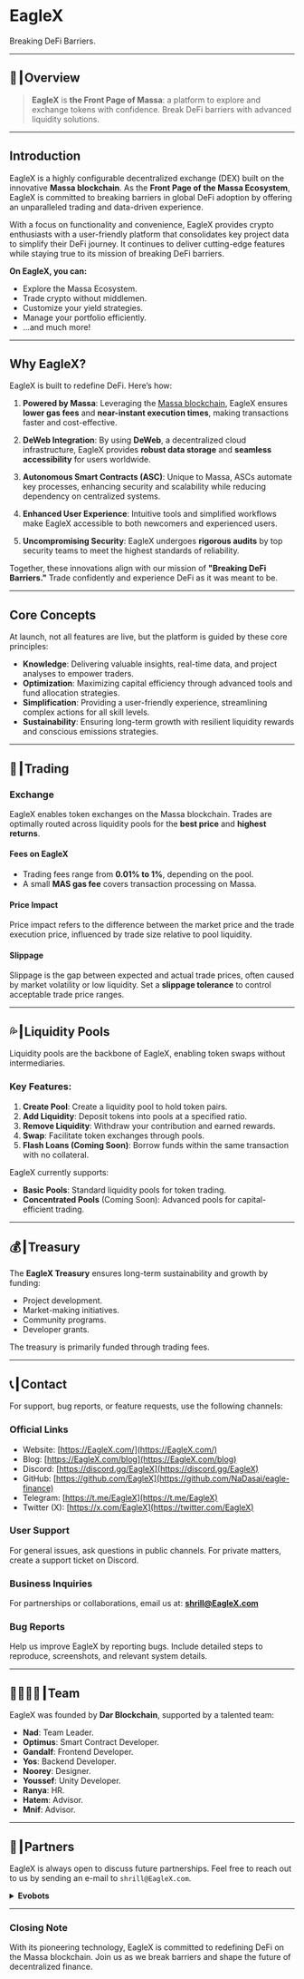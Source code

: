 # EagleX  
Breaking DeFi Barriers.

---

## 🔎┃Overview  

> **EagleX** is **the Front Page of Massa**: a platform to explore and exchange tokens with confidence. Break DeFi barriers with advanced liquidity solutions.

---

## Introduction  

EagleX is a highly configurable decentralized exchange (DEX) built on the innovative **Massa blockchain**. As the **Front Page of the Massa Ecosystem**, EagleX is committed to breaking barriers in global DeFi adoption by offering an unparalleled trading and data-driven experience.  

With a focus on functionality and convenience, EagleX provides crypto enthusiasts with a user-friendly platform that consolidates key project data to simplify their DeFi journey. It continues to deliver cutting-edge features while staying true to its mission of breaking DeFi barriers.  

**On EagleX, you can:**  
- Explore the Massa Ecosystem.  
- Trade crypto without middlemen.  
- Customize your yield strategies.  
- Manage your portfolio efficiently.  
- ...and much more!  

---

## Why EagleX?  

EagleX is built to redefine DeFi. Here’s how:  

1. **Powered by Massa**: Leveraging the [Massa blockchain](https://massa.net/), EagleX ensures **lower gas fees** and **near-instant execution times**, making transactions faster and cost-effective.  

2. **DeWeb Integration**: By using **DeWeb**, a decentralized cloud infrastructure, EagleX provides **robust data storage** and **seamless accessibility** for users worldwide.  

3. **Autonomous Smart Contracts (ASC)**: Unique to Massa, ASCs automate key processes, enhancing security and scalability while reducing dependency on centralized systems.  

4. **Enhanced User Experience**: Intuitive tools and simplified workflows make EagleX accessible to both newcomers and experienced users.  

5. **Uncompromising Security**: EagleX undergoes **rigorous audits** by top security teams to meet the highest standards of reliability.  

Together, these innovations align with our mission of **"Breaking DeFi Barriers."** Trade confidently and experience DeFi as it was meant to be.

---

## Core Concepts  

At launch, not all features are live, but the platform is guided by these core principles:  

- **Knowledge**: Delivering valuable insights, real-time data, and project analyses to empower traders.  
- **Optimization**: Maximizing capital efficiency through advanced tools and fund allocation strategies.  
- **Simplification**: Providing a user-friendly experience, streamlining complex actions for all skill levels.  
- **Sustainability**: Ensuring long-term growth with resilient liquidity rewards and conscious emissions strategies.

---

## 🔀┃Trading  

### Exchange  

EagleX enables token exchanges on the Massa blockchain. Trades are optimally routed across liquidity pools for the **best price** and **highest returns**.  

#### Fees on EagleX  
- Trading fees range from **0.01% to 1%**, depending on the pool.  
- A small **MAS gas fee** covers transaction processing on Massa.  

#### Price Impact  
Price impact refers to the difference between the market price and the trade execution price, influenced by trade size relative to pool liquidity.  

#### Slippage  
Slippage is the gap between expected and actual trade prices, often caused by market volatility or low liquidity. Set a **slippage tolerance** to control acceptable trade price ranges.  

---

## 💦┃Liquidity Pools  

Liquidity pools are the backbone of EagleX, enabling token swaps without intermediaries.  

### Key Features:  
1. **Create Pool**: Create a liquidity pool to hold token pairs.  
2. **Add Liquidity**: Deposit tokens into pools at a specified ratio.  
3. **Remove Liquidity**: Withdraw your contribution and earned rewards.  
4. **Swap**: Facilitate token exchanges through pools.  
5. **Flash Loans (Coming Soon)**: Borrow funds within the same transaction with no collateral.  

EagleX currently supports:  
- **Basic Pools**: Standard liquidity pools for token trading.  
- **Concentrated Pools** (Coming Soon): Advanced pools for capital-efficient trading.  

---

## 💰┃Treasury  

The **EagleX Treasury** ensures long-term sustainability and growth by funding:  
- Project development.  
- Market-making initiatives.  
- Community programs.  
- Developer grants.  

The treasury is primarily funded through trading fees.  

---

## 📞┃Contact  

For support, bug reports, or feature requests, use the following channels:  

### Official Links  
- Website: [https://EagleX.com/](https://EagleX.com/)  
- Blog: [https://EagleX.com/blog](https://EagleX.com/blog)  
- Discord: [https://discord.gg/EagleX](https://discord.gg/EagleX)  
- GitHub: [https://github.com/EagleX](https://github.com/NaDasai/eagle-finance)  
- Telegram: [https://t.me/EagleX](https://t.me/EagleX)  
- Twitter (X): [https://x.com/EagleX](https://twitter.com/EagleX)  

### User Support  
For general issues, ask questions in public channels. For private matters, create a support ticket on Discord.  

### Business Inquiries  
For partnerships or collaborations, email us at: **shrill@EagleX.com**  

### Bug Reports  
Help us improve EagleX by reporting bugs. Include detailed steps to reproduce, screenshots, and relevant system details.  

---

## 👨‍👩‍👧‍👦┃Team  

EagleX was founded by **Dar Blockchain**, supported by a talented team:  

- **Nad**: Team Leader.  
- **Optimus**: Smart Contract Developer.  
- **Gandalf**: Frontend Developer.  
- **Yos**: Backend Developer.  
- **Noorey**: Designer.
- **Youssef**: Unity Developer.
- **Ranya**: HR.
- **Hatem**: Advisor.
- **Mnif**: Advisor.

---

## 🤝┃Partners  

EagleX is always open to discuss future partnerships. Feel free to reach out to us by sending an e-mail to `shrill@EagleX.com`.

<details>

<summary><strong>Evobots</strong></summary>

**Evobots** is a groundbreaking NFT game on Massa.\
\
[Website](https://x.com/EvobotsOfficial)

</details>

---

### **Closing Note**  
With its pioneering technology, EagleX is committed to redefining DeFi on the Massa blockchain. Join us as we break barriers and shape the future of decentralized finance.  
